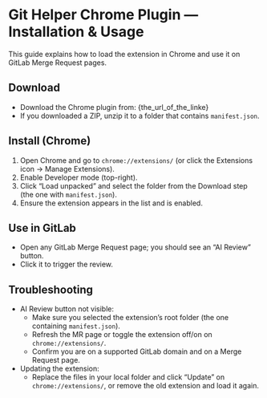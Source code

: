 # Git Helper Chrome Plugin — Installation & Usage

This guide explains how to load the extension in Chrome and use it on GitLab Merge Request pages.

## Download

- Download the Chrome plugin from: {the_url_of_the_linke}
- If you downloaded a ZIP, unzip it to a folder that contains `manifest.json`.

## Install (Chrome)

1. Open Chrome and go to `chrome://extensions/` (or click the Extensions icon → Manage Extensions).
2. Enable Developer mode (top-right).
3. Click “Load unpacked” and select the folder from the Download step (the one with `manifest.json`).
4. Ensure the extension appears in the list and is enabled.

## Use in GitLab

- Open any GitLab Merge Request page; you should see an “AI Review” button.
- Click it to trigger the review.

## Troubleshooting

- AI Review button not visible:
  - Make sure you selected the extension’s root folder (the one containing `manifest.json`).
  - Refresh the MR page or toggle the extension off/on on `chrome://extensions/`.
  - Confirm you are on a supported GitLab domain and on a Merge Request page.
- Updating the extension:
  - Replace the files in your local folder and click “Update” on `chrome://extensions/`, or remove the old extension and load it again.

